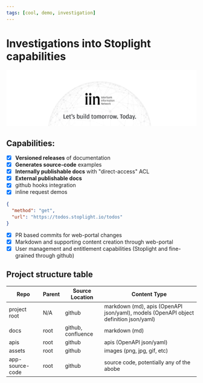 ```yaml
---
tags: [cool, demo, investigation]
---
```


# Investigations into Stoplight capabilities
![img](../../assets/images/banner_portal.png)

## Capabilities:

- [x] **Versioned releases** of documentation 
- [x] **Generates source-code** examples
- [x] **Internally publishable docs** with "direct-access" ACL
- [x] **External publishable docs**
- [x] github hooks integration
- [x] inline request demos
```json http
{
  "method": "get",
  "url": "https://todos.stoplight.io/todos"
}
```
- [x] PR based commits for web-portal changes
- [X] Markdown and supporting content creation through web-portal
- [x] User management and entitlement capabilities (Stoplight and fine-grained through github)

## Project structure table

Repo | Parent | Source Location | Content Type
---------|----------|---------|---------
 project root | N/A | github | markdown (md), apis (OpenAPI json/yaml), models (OpenAPI object definition json/yaml)
 docs | root | github, confluence | markdown (md)
 apis | root | github | apis (OpenAPI json/yaml)
 assets | root | github | images (png, jpg, gif, etc)
 app-source-code | root | github | source code, potentially any of the abobe